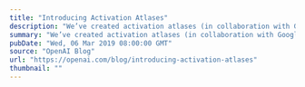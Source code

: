 ```yaml
---
title: "Introducing Activation Atlases"
description: "We’ve created activation atlases (in collaboration with Google researchers), a new technique for visualizing what interactions between neurons can represent. As AI systems are deployed in increasingly sensitive contexts, having a better understanding of their internal decision-making processes will let us identify weaknesses and investigate failures."
summary: "We’ve created activation atlases (in collaboration with Google researchers), a new technique for visualizing what interactions between neurons can represent. As AI systems are deployed in increasingly sensitive contexts, having a better understanding of their internal decision-making processes will let us identify weaknesses and investigate failures."
pubDate: "Wed, 06 Mar 2019 08:00:00 GMT"
source: "OpenAI Blog"
url: "https://openai.com/blog/introducing-activation-atlases"
thumbnail: ""
---
```


